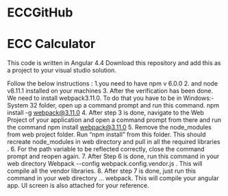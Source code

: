 # ECCGitHub
# ECC Calculator
This code is written in Angular 4.4 
Download this repository and add this as a project to your visual studio solution.
 
Follow the below instructions :
1.you need to have npm v 6.0.0
2. and node v8.11.1 installed on your machines
3. After the verification has been done. We need to install webpack3.11.0. To do that you have to be in Windows:-System 32 folder, open up a command prompt and run this command. npm install -g webpack@3.11.0 
4. After step 3 is done, navigate to the Web Project of your application and open a command prompt from there and run the command npm install webpack@3.11.0 
5. Remove the node_modules from web project folder. Run “npm install” from this folder. This should recreate node_modules in web directory and pull in all the required libraries . 
6. For the path variable to be reflected correctly, close the command prompt and reopen again. 
7. After Step 6 is done, run this command in your web directory Webpack --config webpack.config.vendor.js . This will compile all the vendor libraries. 
8. After step 7 is done, just run this command in your web directory … webpack. This will compile your angular app. 
UI screen is also attached for your reference.
